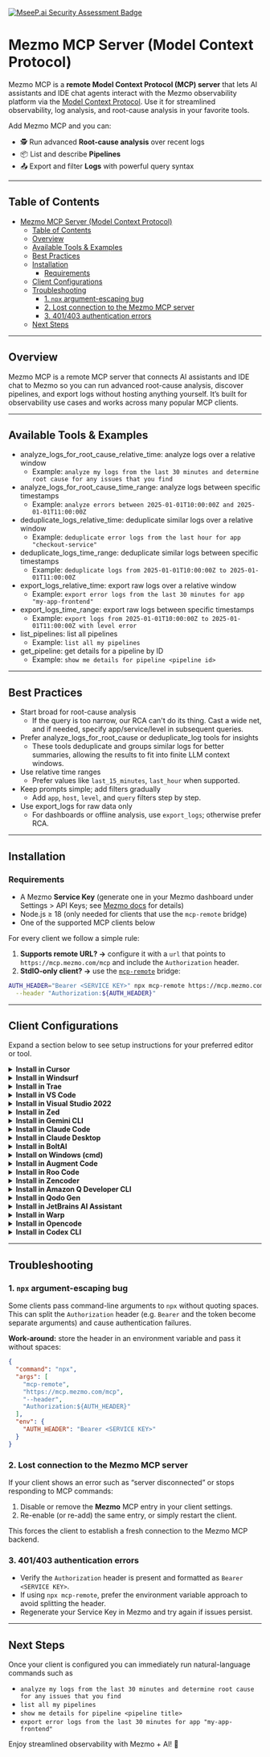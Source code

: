 [![MseeP.ai Security Assessment Badge](https://mseep.net/pr/mezmo-mezmo-mcp-badge.png)](https://mseep.ai/app/mezmo-mezmo-mcp)

# Mezmo MCP Server (Model Context Protocol)

Mezmo MCP is a **remote Model Context Protocol (MCP) server** that lets AI assistants and IDE chat agents interact with the Mezmo observability platform via the [Model Context Protocol](https://modelcontextprotocol.info/). Use it for streamlined observability, log analysis, and root-cause analysis in your favorite tools.

Add Mezmo MCP and you can:

- 🕵️ Run advanced **Root-cause analysis** over recent logs
- 📦 List and describe **Pipelines**
- 📤 Export and filter **Logs** with powerful query syntax

---

## Table of Contents

- [Mezmo MCP Server (Model Context Protocol)](#mezmo-mcp-server-model-context-protocol)
  - [Table of Contents](#table-of-contents)
  - [Overview](#overview)
  - [Available Tools \& Examples](#available-tools--examples)
  - [Best Practices](#best-practices)
  - [Installation](#installation)
    - [Requirements](#requirements)
  - [Client Configurations](#client-configurations)
  - [Troubleshooting](#troubleshooting)
    - [1. `npx` argument-escaping bug](#1-npx-argument-escaping-bug)
    - [2. Lost connection to the Mezmo MCP server](#2-lost-connection-to-the-mezmo-mcp-server)
    - [3. 401/403 authentication errors](#3-401403-authentication-errors)
  - [Next Steps](#next-steps)

---

## Overview

Mezmo MCP is a remote MCP server that connects AI assistants and IDE chat to Mezmo so you can run advanced root-cause analysis, discover pipelines, and export logs without hosting anything yourself. It’s built for observability use cases and works across many popular MCP clients.

---


## Available Tools & Examples

- analyze_logs_for_root_cause_relative_time: analyze logs over a relative window
  - Example: `analyze my logs from the last 30 minutes and determine root cause for any issues that you find`
- analyze_logs_for_root_cause_time_range: analyze logs between specific timestamps
  - Example: `analyze errors between 2025-01-01T10:00:00Z and 2025-01-01T11:00:00Z`
- deduplicate_logs_relative_time: deduplicate similar logs over a relative window
  - Example: `deduplicate error logs from the last hour for app "checkout-service"`
- deduplicate_logs_time_range: deduplicate similar logs between specific timestamps
  - Example: `deduplicate logs from 2025-01-01T10:00:00Z to 2025-01-01T11:00:00Z`
- export_logs_relative_time: export raw logs over a relative window
  - Example: `export error logs from the last 30 minutes for app "my-app-frontend"`
- export_logs_time_range: export raw logs between specific timestamps
  - Example: `export logs from 2025-01-01T10:00:00Z to 2025-01-01T11:00:00Z with level error`
- list_pipelines: list all pipelines
  - Example: `list all my pipelines`
- get_pipeline: get details for a pipeline by ID
  - Example: `show me details for pipeline <pipeline id>`

---

## Best Practices

- Start broad for root-cause analysis
  - If the query is too narrow, our RCA can't do its thing. Cast a wide net, and if needed, specify app/service/level in subsequent queries.
- Prefer analyze_logs_for_root_cause or deduplicate_log tools for insights
  - These tools deduplicate and groups similar logs for better summaries, allowing the results to fit into finite LLM context windows.
- Use relative time ranges
  - Prefer values like `last_15_minutes`, `last_hour` when supported.
- Keep prompts simple; add filters gradually
  - Add `app`, `host`, `level`, and `query` filters step by step.
- Use export_logs for raw data only
  - For dashboards or offline analysis, use `export_logs`; otherwise prefer RCA.

---

## Installation

### Requirements

- A Mezmo **Service Key** (generate one in your Mezmo dashboard under Settings > API Keys; see [Mezmo docs](https://docs.mezmo.com/docs/ingestion-key#ingestion-and-service-keys) for details)
- Node.js ≥ 18 (only needed for clients that use the `mcp-remote` bridge)
- One of the supported MCP clients below

For every client we follow a simple rule:

1. **Supports remote URL? →** configure it with a `url` that points to `https://mcp.mezmo.com/mcp` and include the `Authorization` header.
2. **StdIO-only client? →** use the [`mcp-remote`](https://www.npmjs.com/package/mcp-remote) bridge:

```bash
AUTH_HEADER="Bearer <SERVICE KEY>" npx mcp-remote https://mcp.mezmo.com/mcp \
  --header "Authorization:${AUTH_HEADER}"
```

---

## Client Configurations

Expand a section below to see setup instructions for your preferred editor or tool.

<!-- ------------------------------------------------------------------ -->
<details>
<summary><b>Install in Cursor</b></summary>

Cursor **natively supports remote MCP servers**, so you only need a remote configuration.

[![Install Mezmo MCP Server in Cursor](https://cursor.com/deeplink/mcp-install-dark.svg)](https://cursor.com/en-US/install-mcp?name=mezmo&config=eyJ1cmwiOiJodHRwczovL21jcC5tZXptby5jb20vbWNwIiwiaGVhZGVycyI6eyJBdXRob3JpemF0aW9uIjoiQmVhcmVyIDxTRVJWSUNFIEtFWT4ifX0=)

*Clicking the **Install MCP Server** badge opens Cursor and automatically adds the `mezmo` entry to your `~/.cursor/mcp.json` with a placeholder for the Service Key. After it’s created, edit the file and replace `<SERVICE KEY>` with your actual Mezmo service key. Restart Cursor for changes to take effect. The final configuration should look like the example below.*

```json
{
  "mcpServers": {
    "mezmo": {
      "url": "https://mcp.mezmo.com/mcp",
      "headers": {
        "Authorization": "Bearer <SERVICE KEY>"
      }
    }
  }
}
```

</details>

<!-- ------------------------------------------------------------------ -->
<details>
<summary><b>Install in Windsurf</b></summary>

Windsurf also supports remote servers via the `serverUrl` field.

```json
{
  "mcpServers": {
    "mezmo": {
      "serverUrl": "https://mcp.mezmo.com/mcp",
      "headers": {
        "Authorization": "Bearer <SERVICE KEY>"
      }
    }
  }
}
```

</details>

<!-- ------------------------------------------------------------------ -->
<details>
<summary><b>Install in Trae</b></summary>

```json
{
  "mcpServers": {
    "mezmo": {
      "url": "https://mcp.mezmo.com/mcp",
      "headers": {
        "Authorization": "Bearer <SERVICE KEY>"
      }
    }
  }
}
```

</details>

<!-- ------------------------------------------------------------------ -->
<details>
<summary><b>Install in VS Code</b></summary>

VS Code’s Copilot Chat supports remote MCP servers with HTTP transport.

```json
"mcp": {
  "servers": {
    "mezmo": {
      "type": "http",
      "url": "https://mcp.mezmo.com/mcp",
      "headers": {
        "Authorization": "Bearer <SERVICE KEY>"
      }
    }
  }
}
```

</details>

<!-- ------------------------------------------------------------------ -->
<details>
<summary><b>Install in Visual Studio 2022</b></summary>

```json
{
  "mcp": {
    "servers": {
      "mezmo": {
        "type": "http",
        "url": "https://mcp.mezmo.com/mcp",
        "headers": {
          "Authorization": "Bearer <SERVICE KEY>"
        }
      }
    }
  }
}
```

</details>

<!-- ------------------------------------------------------------------ -->
<details>
<summary><b>Install in Zed</b></summary>

Zed **does not support remote URLs** yet, so use the `mcp-remote` bridge.

```json
{
  "context_servers": {
    "Mezmo": {
      "command": {
        "path": "npx",
        "args": [
          "mcp-remote",
          "https://mcp.mezmo.com/mcp",
          "--header",
          "Authorization:${AUTH_HEADER}"
        ],
        "env": {
          "AUTH_HEADER": "Bearer <SERVICE KEY>"
        }
      },
      "settings": {}
    }
  }
}
```

</details>

<!-- ------------------------------------------------------------------ -->
<details>
<summary><b>Install in Gemini CLI</b></summary>

```json
{
  "mcpServers": {
    "mezmo": {
      "command": "npx",
      "args": [
        "mcp-remote",
        "https://mcp.mezmo.com/mcp",
        "--header",
        "Authorization:${AUTH_HEADER}"
      ],
      "env": {
        "AUTH_HEADER": "Bearer <SERVICE KEY>"
      }
    }
  }
}
```

</details>

<!-- ------------------------------------------------------------------ -->
<details>
<summary><b>Install in Claude Code</b></summary>

Claude Code supports remote URLs:

```bash
claude mcp add --transport http mezmo https://mcp.mezmo.com/mcp \
  --header "Authorization: Bearer <SERVICE KEY>"
```

</details>

<!-- ------------------------------------------------------------------ -->
<details>
<summary><b>Install in Claude Desktop</b></summary>

```json
{
  "mcpServers": {
    "Mezmo": {
      "command": "npx",
      "args": [
        "mcp-remote",
        "https://mcp.mezmo.com/mcp",
        "--header",
        "Authorization:${AUTH_HEADER}"
      ],
      "env": {
        "AUTH_HEADER": "Bearer <SERVICE KEY>"
      }
    }
  }
}
```

</details>

<!-- ------------------------------------------------------------------ -->
<details>
<summary><b>Install in BoltAI</b></summary>

```json
{
  "mcpServers": {
    "mezmo": {
      "command": "npx",
      "args": [
        "mcp-remote",
        "https://mcp.mezmo.com/mcp",
        "--header",
        "Authorization:${AUTH_HEADER}"
      ],
      "env": {
        "AUTH_HEADER": "Bearer <SERVICE KEY>"
      }
    }
  }
}
```

</details>

<!-- ------------------------------------------------------------------ -->
<details>
<summary><b>Install on Windows (cmd)</b></summary>

```json
{
  "mcpServers": {
    "mezmo": {
      "command": "cmd",
      "args": [
        "/c",
        "npx",
        "mcp-remote",
        "https://mcp.mezmo.com/mcp",
        "--header",
        "Authorization:${AUTH_HEADER}"
      ],
      "env": {
        "AUTH_HEADER": "Bearer <SERVICE KEY>"
      }
    }
  }
}
```

</details>

<!-- ------------------------------------------------------------------ -->
<details>
<summary><b>Install in Augment Code</b></summary>

Add a new MCP and enter:

```bash
AUTH_HEADER="Bearer <SERVICE KEY>" npx mcp-remote https://mcp.mezmo.com/mcp \
  --header "Authorization:${AUTH_HEADER}"
```

</details>

<!-- ------------------------------------------------------------------ -->
<details>
<summary><b>Install in Roo Code</b></summary>

Roo Code supports remote URLs:

```json
{
  "mcpServers": {
    "mezmo": {
      "type": "streamable-http",
      "url": "https://mcp.mezmo.com/mcp",
      "headers": {
        "Authorization": "Bearer <SERVICE KEY>"
      }
    }
  }
}
```

</details>

<!-- ------------------------------------------------------------------ -->
<details>
<summary><b>Install in Zencoder</b></summary>

```json
{
  "command": "npx",
  "args": [
    "mcp-remote",
    "https://mcp.mezmo.com/mcp",
    "--header",
    "Authorization:${AUTH_HEADER}"
  ],
  "env": {
    "AUTH_HEADER": "Bearer <SERVICE KEY>"
  }
}
```

</details>

<!-- ------------------------------------------------------------------ -->
<details>
<summary><b>Install in Amazon Q Developer CLI</b></summary>

```json
{
  "mcpServers": {
    "mezmo": {
      "command": "npx",
      "args": [
        "mcp-remote",
        "https://mcp.mezmo.com/mcp",
        "--header",
        "Authorization:${AUTH_HEADER}"
      ],
      "env": {
        "AUTH_HEADER": "Bearer <SERVICE KEY>"
      }
    }
  }
}
```

</details>

<!-- ------------------------------------------------------------------ -->
<details>
<summary><b>Install in Qodo Gen</b></summary>

Qodo Gen supports remote URLs:

```json
{
  "mcpServers": {
    "mezmo": {
      "url": "https://mcp.mezmo.com/mcp",
      "headers": {
        "Authorization": "Bearer <SERVICE KEY>"
      }
    }
  }
}
```

</details>

<!-- ------------------------------------------------------------------ -->
<details>
<summary><b>Install in JetBrains AI Assistant</b></summary>

```json
{
  "mcpServers": {
    "mezmo": {
      "command": "npx",
      "args": [
        "mcp-remote",
        "https://mcp.mezmo.com/mcp",
        "--header",
        "Authorization:${AUTH_HEADER}"
      ],
      "env": {
        "AUTH_HEADER": "Bearer <SERVICE KEY>"
      }
    }
  }
}
```

</details>

<!-- ------------------------------------------------------------------ -->
<details>
<summary><b>Install in Warp</b></summary>

```json
{
  "Mezmo": {
    "command": "npx",
    "args": [
      "mcp-remote",
      "https://mcp.mezmo.com/mcp",
      "--header",
      "Authorization:${AUTH_HEADER}"
    ],
    "env": {
      "AUTH_HEADER": "Bearer <SERVICE KEY>"
    },
    "working_directory": null,
    "start_on_launch": true
  }
}
```

</details>

<!-- ------------------------------------------------------------------ -->
<details>
<summary><b>Install in Opencode</b></summary>

Opencode supports remote URLs:

```json
"mcp": {
  "mezmo": {
    "type": "remote",
    "url": "https://mcp.mezmo.com/mcp",
    "headers": {
      "Authorization": "Bearer <SERVICE KEY>"
    },
    "enabled": true
  }
}
```

</details>

<!-- ------------------------------------------------------------------ -->
<details>
<summary><b>Install in Codex CLI</b></summary>

Add to `~/.codex/config.toml`:

```toml
[mcp_servers.mezmo]
command = "npx"
args = [
  "mcp-remote",
  "https://mcp.mezmo.com/mcp",
  "--header",
  "Authorization:${AUTH_HEADER}",
]
env = { AUTH_HEADER = "Bearer <SERVICE KEY>" }
```

Codex [defaults to being sandboxed](https://github.com/openai/codex/blob/main/docs/sandbox.md), so you'll also need to give it network access. If you want to run in a sandbox mode of `workspace-write` for example, add this:
```toml
[sandbox_workspace_write]
network_access = true
```

You can either start with a flag like `codex --sandbox workspace-write` or set a default mode with:

```toml
sandbox_mode = "workspace-write"
```

</details>


---

## Troubleshooting

### 1. `npx` argument-escaping bug

Some clients pass command-line arguments to `npx` without quoting spaces. This can split the `Authorization` header (e.g. `Bearer` and the token become separate arguments) and cause authentication failures.

**Work-around:** store the header in an environment variable and pass it without spaces:

```json
{
  "command": "npx",
  "args": [
    "mcp-remote",
    "https://mcp.mezmo.com/mcp",
    "--header",
    "Authorization:${AUTH_HEADER}"
  ],
  "env": {
    "AUTH_HEADER": "Bearer <SERVICE KEY>"
  }
}
```

### 2. Lost connection to the Mezmo MCP server

If your client shows an error such as “server disconnected” or stops responding to MCP commands:

1. Disable or remove the **Mezmo** MCP entry in your client settings.
2. Re-enable (or re-add) the same entry, or simply restart the client.

This forces the client to establish a fresh connection to the Mezmo MCP backend.

### 3. 401/403 authentication errors

- Verify the `Authorization` header is present and formatted as `Bearer <SERVICE KEY>`.
- If using `npx mcp-remote`, prefer the environment variable approach to avoid splitting the header.
- Regenerate your Service Key in Mezmo and try again if issues persist.

---

## Next Steps

Once your client is configured you can immediately run natural-language commands such as

- `analyze my logs from the last 30 minutes and determine root cause for any issues that you find`
- `list all my pipelines`
- `show me details for pipeline <pipeline title>`
- `export error logs from the last 30 minutes for app "my-app-frontend"`

Enjoy streamlined observability with Mezmo + AI! 🎉
